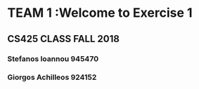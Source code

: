 # TEAM 1 :Welcome to Exercise 1 
## CS425 CLASS FALL 2018
### Stefanos Ioannou 945470 
### Giorgos Achilleos 924152

